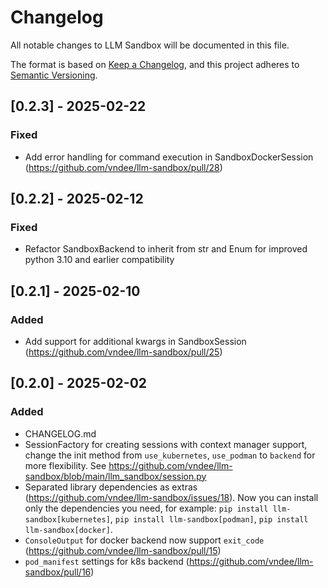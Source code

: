 # Changelog

All notable changes to LLM Sandbox will be documented in this file.

The format is based on [Keep a Changelog](https://keepachangelog.com/en/1.0.0/),
and this project adheres to [Semantic Versioning](https://semver.org/spec/v2.0.0.html).

## [0.2.3] - 2025-02-22
### Fixed
- Add error handling for command execution in SandboxDockerSession (https://github.com/vndee/llm-sandbox/pull/28)

## [0.2.2] - 2025-02-12
### Fixed
- Refactor SandboxBackend to inherit from str and Enum for improved python 3.10 and earlier compatibility

## [0.2.1] - 2025-02-10
### Added
- Add support for additional kwargs in SandboxSession (https://github.com/vndee/llm-sandbox/pull/25)

## [0.2.0] - 2025-02-02

### Added
- CHANGELOG.md
- SessionFactory for creating sessions with context manager support, change the init method from `use_kubernetes`, `use_podman` to `backend` for more flexibility. See https://github.com/vndee/llm-sandbox/blob/main/llm_sandbox/session.py
- Separated library dependencies as extras (https://github.com/vndee/llm-sandbox/issues/18). Now you can install only the dependencies you need, for example: `pip install llm-sandbox[kubernetes]`, `pip install llm-sandbox[podman]`, `pip install llm-sandbox[docker]`.
- `ConsoleOutput` for docker backend now support `exit_code` (https://github.com/vndee/llm-sandbox/pull/15)
- `pod_manifest` settings for k8s backend (https://github.com/vndee/llm-sandbox/pull/16)
